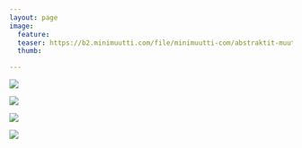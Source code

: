 ```yaml
---
layout: page
image:
  feature:
  teaser: https://b2.minimuutti.com/file/minimuutti-com/abstraktit-muut/1/DS45517-245px.jpg
  thumb:

---
```


[![](https://b2.minimuutti.com/file/minimuutti-com/abstraktit-muut/1/DS45495-800px.jpg)](https://dl.dropboxusercontent.com/sh/ea1wtnz7z734o12/AABpckYAHSeBSLrsdGVINXV9a/abstraktit-muut/1/DS45495.jpg)

[![](https://b2.minimuutti.com/file/minimuutti-com/abstraktit-muut/1/DS45508-800px.jpg)](https://dl.dropboxusercontent.com/sh/ea1wtnz7z734o12/AAAyX8fEZm8WsZhDtqBOeKEza/abstraktit-muut/1/DS45508.jpg)

[![](https://b2.minimuutti.com/file/minimuutti-com/abstraktit-muut/1/DS45533-800px.jpg)](https://dl.dropboxusercontent.com/sh/ea1wtnz7z734o12/AAC_8_AOqeI_6MbP1RlIx16ha/abstraktit-muut/1/DS45533.jpg)

[![](https://b2.minimuutti.com/file/minimuutti-com/abstraktit-muut/1/DS45517-800px.jpg)](https://dl.dropboxusercontent.com/sh/ea1wtnz7z734o12/AABrNA_SiL6ZmysDmw6ntc4ha/abstraktit-muut/1/DS45517.jpg)
